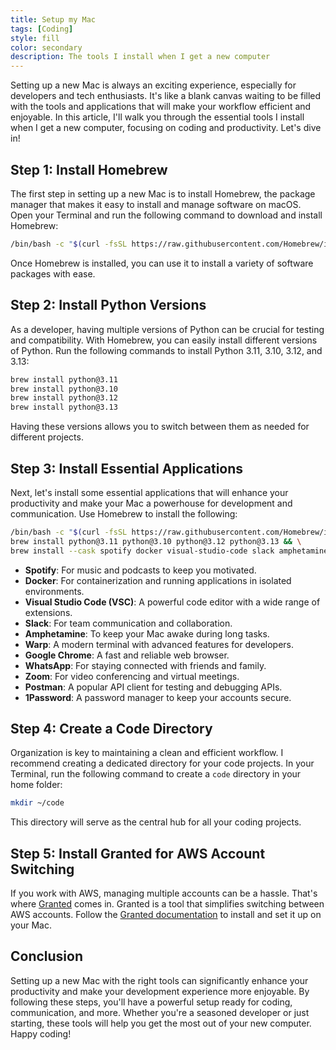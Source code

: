```yaml
---
title: Setup my Mac
tags: [Coding]
style: fill
color: secondary
description: The tools I install when I get a new computer
---
```


Setting up a new Mac is always an exciting experience, especially for developers and tech enthusiasts. It's like a blank canvas waiting to be filled with the tools and applications that will make your workflow efficient and enjoyable. In this article, I'll walk you through the essential tools I install when I get a new computer, focusing on coding and productivity. Let's dive in!

## Step 1: Install Homebrew

The first step in setting up a new Mac is to install Homebrew, the package manager that makes it easy to install and manage software on macOS. Open your Terminal and run the following command to download and install Homebrew:

```bash
/bin/bash -c "$(curl -fsSL https://raw.githubusercontent.com/Homebrew/install/HEAD/install.sh)"
```

Once Homebrew is installed, you can use it to install a variety of software packages with ease.

## Step 2: Install Python Versions

As a developer, having multiple versions of Python can be crucial for testing and compatibility. With Homebrew, you can easily install different versions of Python. Run the following commands to install Python 3.11, 3.10, 3.12, and 3.13:

```bash
brew install python@3.11
brew install python@3.10
brew install python@3.12
brew install python@3.13
```

Having these versions allows you to switch between them as needed for different projects.

## Step 3: Install Essential Applications

Next, let's install some essential applications that will enhance your productivity and make your Mac a powerhouse for development and communication. Use Homebrew to install the following:

```bash
/bin/bash -c "$(curl -fsSL https://raw.githubusercontent.com/Homebrew/install/HEAD/install.sh)" && \
brew install python@3.11 python@3.10 python@3.12 python@3.13 && \
brew install --cask spotify docker visual-studio-code slack amphetamine warp google-chrome whatsapp zoom postman 1password 
```

- **Spotify**: For music and podcasts to keep you motivated.
- **Docker**: For containerization and running applications in isolated environments.
- **Visual Studio Code (VSC)**: A powerful code editor with a wide range of extensions.
- **Slack**: For team communication and collaboration.
- **Amphetamine**: To keep your Mac awake during long tasks.
- **Warp**: A modern terminal with advanced features for developers.
- **Google Chrome**: A fast and reliable web browser.
- **WhatsApp**: For staying connected with friends and family.
- **Zoom**: For video conferencing and virtual meetings.
- **Postman**: A popular API client for testing and debugging APIs.
- **1Password**: A password manager to keep your accounts secure.

## Step 4: Create a Code Directory

Organization is key to maintaining a clean and efficient workflow. I recommend creating a dedicated directory for your code projects. In your Terminal, run the following command to create a `code` directory in your home folder:

```bash
mkdir ~/code
```

This directory will serve as the central hub for all your coding projects.

## Step 5: Install Granted for AWS Account Switching

If you work with AWS, managing multiple accounts can be a hassle. That's where [Granted](https://docs.commonfate.io/granted/getting-started) comes in. Granted is a tool that simplifies switching between AWS accounts. Follow the [Granted documentation](https://docs.commonfate.io/granted/getting-started) to install and set it up on your Mac.

## Conclusion

Setting up a new Mac with the right tools can significantly enhance your productivity and make your development experience more enjoyable. By following these steps, you'll have a powerful setup ready for coding, communication, and more. Whether you're a seasoned developer or just starting, these tools will help you get the most out of your new computer. Happy coding!